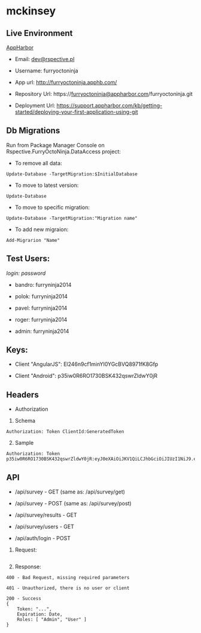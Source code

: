 # mckinsey

## Live Environment

[AppHarbor](https://appharbor.com)

- Email: dev@rspective.pl

- Username: furryoctoninja

- App url:	http://furryoctoninja.apphb.com/

- Repository Url: https://furryoctoninja@appharbor.com/furryoctoninja.git

- Deployment Url: https://support.appharbor.com/kb/getting-started/deploying-your-first-application-using-git

## Db Migrations

Run from Package Manager Console on Rspective.FurryOctoNinja.DataAccess project:

- To remove all data:

```
Update-Database -TargetMigration:$InitialDatabase 
```

- To move to latest version:

```
Update-Database
```

- To move to specific migration:

```
Update-Database -TargetMigration:"Migration name"
```

- To add new migraion:

```
Add-Migrarion "Name"
```


## Test Users:

*login: password*

- bandro: furryninja2014

- polok: furryninja2014

- pavel: furryninja2014

- roger: furryninja2014

- admin: furryninja2014

## Keys:

- Client "AngularJS": El246n9cf1minYI0YGcBVQ8971fK8Gfp

- Client "Android": p35iw0R6RO1730BSK432qswrZldwY0jR

## Headers

- Authorization

1. Schema

```
Authorization: Token ClientId:GeneratedToken
```

2. Sample

```
Authorization: Token p35iw0R6RO1730BSK432qswrZldwY0jR:eyJ0eXAiOiJKV1QiLCJhbGciOiJIUzI1NiJ9.eyJFeHBpcmF0aW9uIjoiXC9EYXRlKDE0MzQ2NjY1NzA5MzYpXC8iLCJDbGllbnQiOiJhbmRyb2lkbW9iaWxlIiwiVXNlcklkIjoxLCJSb2xlcyI6WyJVc2VyIl19.nz0_TEBAj5btNKnn7inPgFyLnvKGSp7IitUc9BtPHjk
```

## API

- /api/survey - GET (same as: /api/survey/get)

- /api/survey - POST (same as: /api/survey/post)

- /api/survey/results - GET

- /api/survey/users - GET

- /api/auth/login - POST

1. Request:

```

```

2. Response:

```
400 - Bad Request, missing required parameters
```

```
401 - Unauthorized, there is no user or client
```

```
200 - Success
{
	Token: "...",
	Expiration: Date,
	Roles: [ "Admin", "User" ]
}
```